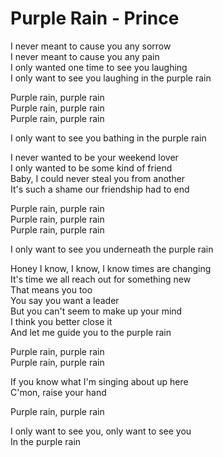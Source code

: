 # Purple Rain - Prince

I never meant to cause you any sorrow\
I never meant to cause you any pain\
I only wanted one time to see you laughing\
I only want to see you laughing in the purple rain

Purple rain, purple rain\
Purple rain, purple rain\
Purple rain, purple rain

I only want to see you bathing in the purple rain

I never wanted to be your weekend lover\
I only wanted to be some kind of friend\
Baby, I could never steal you from another\
It's such a shame our friendship had to end

Purple rain, purple rain\
Purple rain, purple rain\
Purple rain, purple rain

I only want to see you underneath the purple rain

Honey I know, I know, I know times are changing\
It's time we all reach out for something new\
That means you too\
You say you want a leader\
But you can't seem to make up your mind\
I think you better close it\
And let me guide you to the purple rain

Purple rain, purple rain\
Purple rain, purple rain

If you know what I'm singing about up here\
C'mon, raise your hand

Purple rain, purple rain

I only want to see you, only want to see you\
In the purple rain